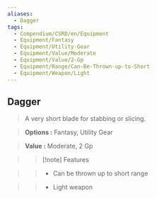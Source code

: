 ```yaml
---
aliases:
  - Dagger
tags:
  - Compendium/CSRD/en/Equipment
  - Equipment/Fantasy
  - Equipment/Utility-Gear
  - Equipment/Value/Moderate
  - Equipment/Value/2-Gp
  - Equipment/Range/Can-Be-Thrown-up-to-Short
  - Equipment/Weapon/Light
---
```

  
    
## Dagger    
    
>A very short blade for stabbing or slicing.    
> **Options :** Fantasy, Utility Gear    
> **Value :** Moderate, 2 Gp    
>>[!note] Features    
>> - Can be thrown up to short range    
>> - Light weapon